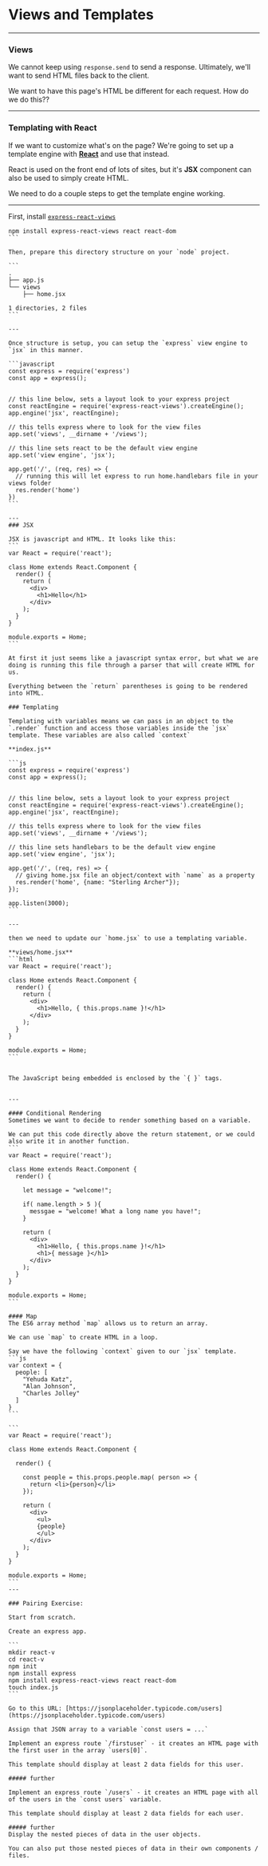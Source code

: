 # Views and Templates
---

### Views

We cannot keep using `response.send` to send a response. Ultimately, we'll want to send HTML files back to the client.

We want to have this page's HTML be different for each request. How do we do this??

---

### Templating with React

If we want to customize what's on the page? We're going to set up a template engine with **[React](http://reactjs.org)** and use that instead.

React is used on the front end of lots of sites, but it's __JSX__ component can also be used to simply create HTML.

We need to do a couple steps to get the template engine working.

---

First, install [`express-react-views`](https://github.com/reactjs/express-react-views)

````
npm install express-react-views react react-dom
```

Then, prepare this directory structure on your `node` project.

```
.
├── app.js
└── views
    ├── home.jsx

1 directories, 2 files
```

---

Once structure is setup, you can setup the `express` view engine to `jsx` in this manner.

```javascript
const express = require('express')
const app = express();


// this line below, sets a layout look to your express project
const reactEngine = require('express-react-views').createEngine();
app.engine('jsx', reactEngine);

// this tells express where to look for the view files
app.set('views', __dirname + '/views');

// this line sets react to be the default view engine
app.set('view engine', 'jsx');

app.get('/', (req, res) => {
  // running this will let express to run home.handlebars file in your views folder
  res.render('home')
})
```

---
### JSX

JSX is javascript and HTML. It looks like this:
```
var React = require('react');

class Home extends React.Component {
  render() {
    return (
      <div>
        <h1>Hello</h1>
      </div>
    );
  }
}

module.exports = Home;
```

At first it just seems like a javascript syntax error, but what we are doing is running this file through a parser that will create HTML for us.

Everything between the `return` parentheses is going to be rendered into HTML.

### Templating

Templating with variables means we can pass in an object to the `.render` function and access those variables inside the `jsx` template. These variables are also called `context`

**index.js**

```js
const express = require('express')
const app = express();


// this line below, sets a layout look to your express project
const reactEngine = require('express-react-views').createEngine();
app.engine('jsx', reactEngine);

// this tells express where to look for the view files
app.set('views', __dirname + '/views');

// this line sets handlebars to be the default view engine
app.set('view engine', 'jsx');

app.get('/', (req, res) => {
  // giving home.jsx file an object/context with `name` as a property
  res.render('home', {name: "Sterling Archer"});
});

app.listen(3000);
```

---

then we need to update our `home.jsx` to use a templating variable.

**views/home.jsx**
```html
var React = require('react');

class Home extends React.Component {
  render() {
    return (
      <div>
        <h1>Hello, { this.props.name }!</h1>
      </div>
    );
  }
}

module.exports = Home;
```


The JavaScript being embedded is enclosed by the `{ }` tags.


---

#### Conditional Rendering
Sometimes we want to decide to render something based on a variable.

We can put this code directly above the return statement, or we could also write it in another function.
```
var React = require('react');

class Home extends React.Component {
  render() {

    let message = "welcome!";

    if( name.length > 5 ){
      messgae = "welcome! What a long name you have!";
    }

    return (
      <div>
        <h1>Hello, { this.props.name }!</h1>
        <h1>{ message }</h1>
      </div>
    );
  }
}

module.exports = Home;
```

#### Map
The ES6 array method `map` allows us to return an array.

We can use `map` to create HTML in a loop.

Say we have the following `context` given to our `jsx` template.
```js
var context = {
  people: [
    "Yehuda Katz",
    "Alan Johnson",
    "Charles Jolley"
  ]
}
```

```
var React = require('react');

class Home extends React.Component {

  render() {

    const people = this.props.people.map( person => {
      return <li>{person}</li>
    });

    return (
      <div>
        <ul>
        {people}
        </ul>
      </div>
    );
  }
}

module.exports = Home;
```
---

### Pairing Exercise:

Start from scratch.

Create an express app.

```
mkdir react-v
cd react-v
npm init
npm install express
npm install express-react-views react react-dom
touch index.js
```

Go to this URL: [https://jsonplaceholder.typicode.com/users](https://jsonplaceholder.typicode.com/users)

Assign that JSON array to a variable `const users = ...`

Implement an express route `/firstuser` - it creates an HTML page with the first user in the array `users[0]`.

This template should display at least 2 data fields for this user.

##### further

Implement an express route `/users` - it creates an HTML page with all of the users in the `const users` variable.

This template should display at least 2 data fields for each user.

##### further
Display the nested pieces of data in the user objects.

You can also put those nested pieces of data in their own components / files.
